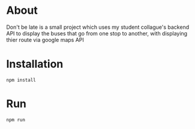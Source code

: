 # About

Don't be late is a small project which uses my student collague's backend API to display the buses that go from one stop to another, with displaying thier route via google maps API


# Installation

```
npm install
```

# Run

```
npm run
```